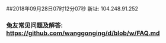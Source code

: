 ##2018年09月28日07时12分07秒 新址: 104.248.91.252
### 兔友常见问题及解答: https://github.com/wanggonging/d/blob/w/FAQ.md
